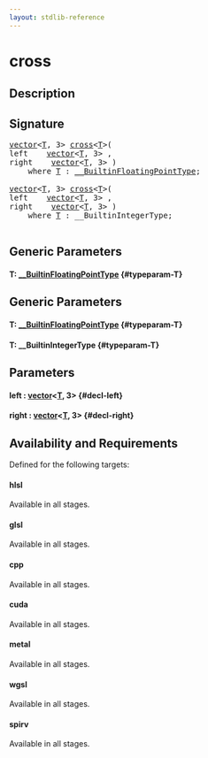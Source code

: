 ```yaml
---
layout: stdlib-reference
---
```


# cross

## Description





## Signature 

<pre>
<a href="/stdlib-reference/types/vector/index">vector</a>&lt;<a href="/stdlib-reference/types/vector/index#typeparam-T" class="code_type">T</a>, 3&gt; <a href="/stdlib-reference/global-decls/cross">cross</a>&lt;<a href="/stdlib-reference/global-decls/cross#typeparam-T" class="code_type">T</a>&gt;(
left    <a href="/stdlib-reference/types/vector/index">vector</a>&lt;<a href="/stdlib-reference/types/vector/index#typeparam-T" class="code_type">T</a>, 3&gt; ,
right    <a href="/stdlib-reference/types/vector/index">vector</a>&lt;<a href="/stdlib-reference/types/vector/index#typeparam-T" class="code_type">T</a>, 3&gt; )
    <span class='code_keyword'>where</span> <a href="/stdlib-reference/global-decls/cross#typeparam-T" class="code_type">T</a> : <a href="/stdlib-reference/interfaces/BuiltinFloatingPointType/index">__BuiltinFloatingPointType</a>;

<a href="/stdlib-reference/types/vector/index">vector</a>&lt;<a href="/stdlib-reference/types/vector/index#typeparam-T" class="code_type">T</a>, 3&gt; <a href="/stdlib-reference/global-decls/cross">cross</a>&lt;<a href="/stdlib-reference/global-decls/cross#typeparam-T" class="code_type">T</a>&gt;(
left    <a href="/stdlib-reference/types/vector/index">vector</a>&lt;<a href="/stdlib-reference/types/vector/index#typeparam-T" class="code_type">T</a>, 3&gt; ,
right    <a href="/stdlib-reference/types/vector/index">vector</a>&lt;<a href="/stdlib-reference/types/vector/index#typeparam-T" class="code_type">T</a>, 3&gt; )
    <span class='code_keyword'>where</span> <a href="/stdlib-reference/global-decls/cross#typeparam-T" class="code_type">T</a> : __BuiltinIntegerType;

</pre>

## Generic Parameters

#### T: [\_\_BuiltinFloatingPointType](/stdlib-reference/interfaces/BuiltinFloatingPointType/index) {#typeparam-T}

## Generic Parameters

#### T: [\_\_BuiltinFloatingPointType](/stdlib-reference/interfaces/BuiltinFloatingPointType/index) {#typeparam-T}
#### T: \_\_BuiltinIntegerType {#typeparam-T}

## Parameters

#### left  : [vector](/stdlib-reference/types/vector/index)\<[T](/stdlib-reference/types/vector/index#typeparam-T), 3\> {#decl-left}
#### right  : [vector](/stdlib-reference/types/vector/index)\<[T](/stdlib-reference/types/vector/index#typeparam-T), 3\> {#decl-right}

## Availability and Requirements

Defined for the following targets:

#### hlsl
Available in all stages.

#### glsl
Available in all stages.

#### cpp
Available in all stages.

#### cuda
Available in all stages.

#### metal
Available in all stages.

#### wgsl
Available in all stages.

#### spirv
Available in all stages.



